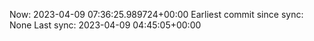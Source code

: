 Now: 2023-04-09 07:36:25.989724+00:00 Earliest commit since sync: None Last sync: 2023-04-09 04:45:05+00:00
